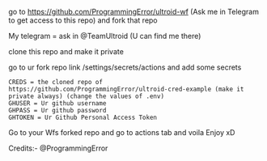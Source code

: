 go to https://github.com/ProgrammingError/ultroid-wf (Ask me in Telegram to get access to this repo) and fork that repo

My telegram = ask in @TeamUltroid (U can find me there)


clone this repo and make it private

go to ur fork repo link /settings/secrets/actions and add some secrets
```
CREDS = the cloned repo of https://github.com/ProgrammingError/ultroid-cred-example (make it private always) (change the values of .env)
GHUSER = Ur github username
GHPASS = Ur github password
GHTOKEN = Ur Github Personal Access Token
```

Go to your Wfs forked repo and go to actions tab and voila Enjoy xD


Credits:- @ProgrammingError

